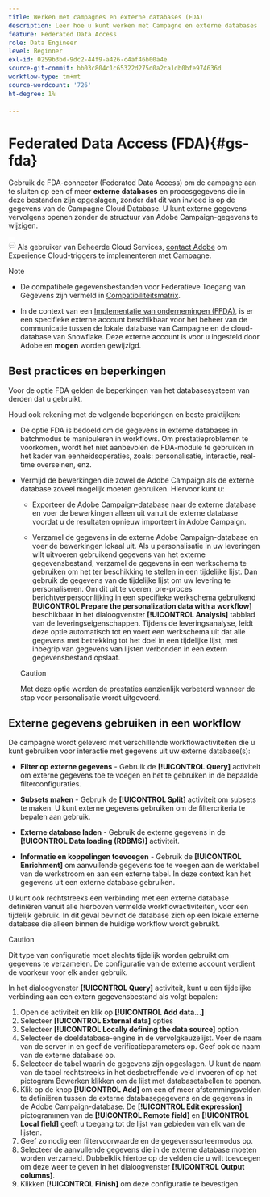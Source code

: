 ```yaml
---
title: Werken met campagnes en externe databases (FDA)
description: Leer hoe u kunt werken met Campagne en externe databases
feature: Federated Data Access
role: Data Engineer
level: Beginner
exl-id: 0259b3bd-9dc2-44f9-a426-c4af46b00a4e
source-git-commit: bb03c804c1c65322d275d0a2ca1db0bfe974636d
workflow-type: tm+mt
source-wordcount: '726'
ht-degree: 1%

---
```


# Federated Data Access (FDA){#gs-fda}

Gebruik de FDA-connector (Federated Data Access) om de campagne aan te sluiten op een of meer **externe databases** en procesgegevens die in deze bestanden zijn opgeslagen, zonder dat dit van invloed is op de gegevens van de Campagne Cloud Database. U kunt externe gegevens vervolgens openen zonder de structuur van Adobe Campaign-gegevens te wijzigen.

![](../assets/do-not-localize/speech.png)   Als gebruiker van Beheerde Cloud Services, [contact Adobe](../start/campaign-faq.md#support) om Experience Cloud-triggers te implementeren met Campagne.


>[!NOTE]
>
>* De compatibele gegevensbestanden voor Federatieve Toegang van Gegevens zijn vermeld in [Compatibiliteitsmatrix](../start/compatibility-matrix.md).
>
>* In de context van een [Implementatie van ondernemingen (FFDA)](../architecture/enterprise-deployment.md), is er een specifieke externe account beschikbaar voor het beheer van de communicatie tussen de lokale database van Campagne en de cloud-database van Snowflake. Deze externe account is voor u ingesteld door Adobe en **mogen** worden gewijzigd.
>



## Best practices en beperkingen

Voor de optie FDA gelden de beperkingen van het databasesysteem van derden dat u gebruikt.

Houd ook rekening met de volgende beperkingen en beste praktijken:

* De optie FDA is bedoeld om de gegevens in externe databases in batchmodus te manipuleren in workflows. Om prestatieproblemen te voorkomen, wordt het niet aanbevolen de FDA-module te gebruiken in het kader van eenheidsoperaties, zoals: personalisatie, interactie, real-time overseinen, enz.

* Vermijd de bewerkingen die zowel de Adobe Campaign als de externe database zoveel mogelijk moeten gebruiken. Hiervoor kunt u:

   * Exporteer de Adobe Campaign-database naar de externe database en voer de bewerkingen alleen uit vanuit de externe database voordat u de resultaten opnieuw importeert in Adobe Campaign.

   * Verzamel de gegevens in de externe Adobe Campaign-database en voer de bewerkingen lokaal uit.
   Als u personalisatie in uw leveringen wilt uitvoeren gebruikend gegevens van het externe gegevensbestand, verzamel de gegevens in een werkschema te gebruiken om het ter beschikking te stellen in een tijdelijke lijst. Dan gebruik de gegevens van de tijdelijke lijst om uw levering te personaliseren. Om dit uit te voeren, pre-proces berichtverpersoonlijking in een specifieke werkschema gebruikend **[!UICONTROL Prepare the personalization data with a workflow]** beschikbaar in het dialoogvenster **[!UICONTROL Analysis]** tabblad van de leveringseigenschappen. Tijdens de leveringsanalyse, leidt deze optie automatisch tot en voert een werkschema uit dat alle gegevens met betrekking tot het doel in een tijdelijke lijst, met inbegrip van gegevens van lijsten verbonden in een extern gegevensbestand opslaat.

   >[!CAUTION]
   >
   >Met deze optie worden de prestaties aanzienlijk verbeterd wanneer de stap voor personalisatie wordt uitgevoerd.


## Externe gegevens gebruiken in een workflow

De campagne wordt geleverd met verschillende workflowactiviteiten die u kunt gebruiken voor interactie met gegevens uit uw externe database(s):

* **Filter op externe gegevens** - Gebruik de **[!UICONTROL Query]** activiteit om externe gegevens toe te voegen en het te gebruiken in de bepaalde filterconfiguraties.

* **Subsets maken** - Gebruik de **[!UICONTROL Split]** activiteit om subsets te maken. U kunt externe gegevens gebruiken om de filtercriteria te bepalen aan gebruik.

* **Externe database laden** - Gebruik de externe gegevens in de **[!UICONTROL Data loading (RDBMS)]** activiteit.

* **Informatie en koppelingen toevoegen** - Gebruik de **[!UICONTROL Enrichment]** om aanvullende gegevens toe te voegen aan de werktabel van de werkstroom en aan een externe tabel. In deze context kan het gegevens uit een externe database gebruiken.

U kunt ook rechtstreeks een verbinding met een externe database definiëren vanuit alle hierboven vermelde workflowactiviteiten, voor een tijdelijk gebruik. In dit geval bevindt de database zich op een lokale externe database die alleen binnen de huidige workflow wordt gebruikt.

>[!CAUTION]
>
>Dit type van configuratie moet slechts tijdelijk worden gebruikt om gegevens te verzamelen. De configuratie van de externe account verdient de voorkeur voor elk ander gebruik.

In het dialoogvenster **[!UICONTROL Query]** activiteit, kunt u een tijdelijke verbinding aan een extern gegevensbestand als volgt bepalen:

1. Open de activiteit en klik op **[!UICONTROL Add data...]**
1. Selecteer **[!UICONTROL External data]** opties
1. Selecteer **[!UICONTROL Locally defining the data source]** option
1. Selecteer de doeldatabase-engine in de vervolgkeuzelijst. Voer de naam van de server in en geef de verificatieparameters op. Geef ook de naam van de externe database op.
1. Selecteer de tabel waarin de gegevens zijn opgeslagen. U kunt de naam van de tabel rechtstreeks in het desbetreffende veld invoeren of op het pictogram Bewerken klikken om de lijst met databasetabellen te openen.
1. Klik op de knop **[!UICONTROL Add]** om een of meer afstemmingsvelden te definiëren tussen de externe databasegegevens en de gegevens in de Adobe Campaign-database. De **[!UICONTROL Edit expression]** pictogrammen van de **[!UICONTROL Remote field]** en **[!UICONTROL Local field]** geeft u toegang tot de lijst van gebieden van elk van de lijsten.
1. Geef zo nodig een filtervoorwaarde en de gegevenssorteermodus op.
1. Selecteer de aanvullende gegevens die in de externe database moeten worden verzameld. Dubbelklik hiertoe op de velden die u wilt toevoegen om deze weer te geven in het dialoogvenster **[!UICONTROL Output columns]**.
1. Klikken **[!UICONTROL Finish]** om deze configuratie te bevestigen.
